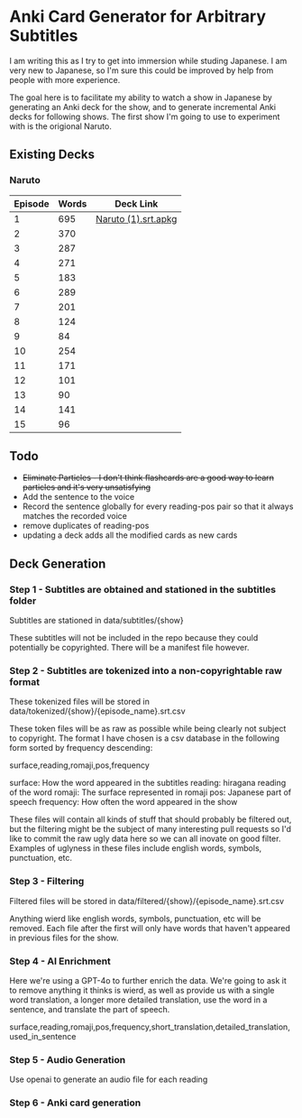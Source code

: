 # Anki Card Generator for Arbitrary Subtitles

I am writing this as I try to get into immersion while studing Japanese.  I am very new to Japanese, so I'm sure this could be 
improved by help from people with more experience.

The goal here is to facilitate my ability to watch a show in Japanese by generating an Anki deck for the show, and to generate
incremental Anki decks for following shows.  The first show I'm going to use to experiment with is the origional Naruto.

## Existing Decks
### Naruto
| Episode | Words | Deck Link
|---------|-------|----------
| 1 | 695 | [Naruto (1).srt.apkg](data/decks/Naruto/Naruto%20(1).srt.apkg)
| 2 | 370
| 3 | 287
| 4 | 271
| 5 | 183
| 6 | 289
| 7 | 201
| 8 | 124
| 9 | 84
| 10 | 254
| 11 | 171
| 12 | 101
| 13 | 90
| 14 | 141
| 15 | 96

## Todo
* ~~Eliminate Particles - I don't think flashcards are a good way to learn particles and it's very unsatisfying~~
* Add the sentence to the voice
* Record the sentence globally for every reading-pos pair so that it always matches the recorded voice
* remove duplicates of reading-pos
* updating a deck adds all the modified cards as new cards

## Deck Generation

### Step 1 - Subtitles are obtained and stationed in the subtitles folder
Subtitles are stationed in data/subtitles/{show}

These subtitles will not be included in the repo because they could potentially be copyrighted.  There will be a manifest file however.

### Step 2 - Subtitles are tokenized into a non-copyrightable raw format
These tokenized files will be stored in data/tokenized/{show}/{episode_name}.srt.csv

These token files will be as raw as possible while being clearly not subject to copyright.  The format I have chosen is a csv 
database in the following form sorted by frequency descending: 

surface,reading,romaji,pos,frequency

surface: How the word appeared in the subtitles
reading: hiragana reading of the word
romaji: The surface represented in romaji
pos: Japanese part of speech
frequency: How often the word appeared in the show

These files will contain all kinds of stuff that should probably be filtered out, but the filtering might be the subject of many interesting
pull requests so I'd like to commit the raw ugly data here so we can all inovate on good filter.  Examples of uglyness in these files
include english words, symbols, punctuation, etc.

### Step 3 - Filtering
Filtered files will be stored in data/filtered/{show}/{episode_name}.srt.csv

Anything wierd like english words, symbols, punctuation, etc will be removed.
Each file after the first will only have words that haven't appeared in previous files for the show.

### Step 4 - AI Enrichment
Here we're using a GPT-4o to further enrich the data.  We're going to ask it to remove anything it thinks is wierd, as well as provide us 
with a single word translation, a longer more detailed translation, use the word in a sentence, and translate the part of speech.

surface,reading,romaji,pos,frequency,short_translation,detailed_translation,used_in_sentence

### Step 5 - Audio Generation
Use openai to generate an audio file for each reading

### Step 6 - Anki card generation
